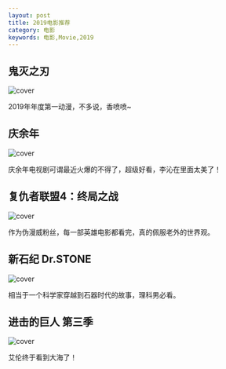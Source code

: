 ```yaml
---
layout: post
title: 2019电影推荐
category: 电影
keywords: 电影,Movie,2019
---
```


## 鬼灭之刃

![cover](https://i.loli.net/2020/07/25/RiLyVrF4sCMdGTe.jpg)

2019年年度第一动漫，不多说，香喷喷~

## 庆余年

![cover](https://i.loli.net/2020/07/25/1cXVgIoC7GJ4hib.jpg)

庆余年电视剧可谓最近火爆的不得了，超级好看，李沁在里面太美了！

## 复仇者联盟4：终局之战

![cover](https://i.loli.net/2020/07/25/WjMdD4k1CKc9awr.jpg)

作为伪漫威粉丝，每一部英雄电影都看完，真的佩服老外的世界观。

## 新石纪 Dr.STONE

![cover](https://i.loli.net/2020/07/25/pxY3MXGzsnqfRuB.jpg)

相当于一个科学家穿越到石器时代的故事，理科男必看。

## 进击的巨人 第三季

![cover](https://i.loli.net/2020/07/25/kw5BCWcXu4OvhTG.jpg)

艾伦终于看到大海了！

